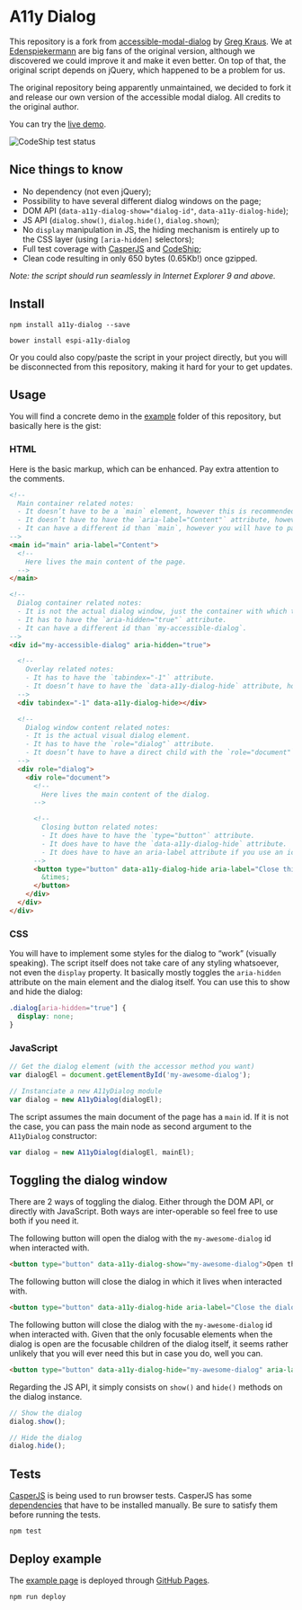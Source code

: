 # A11y Dialog

This repository is a fork from [accessible-modal-dialog](https://github.com/gdkraus/a11y-dialog) by [Greg Kraus](https://github.com/gdkraus). We at [Edenspiekermann](http://edenspiekermann.com) are big fans of the original version, although we discovered we could improve it and make it even better. On top of that, the original script depends on jQuery, which happened to be a problem for us.

The original repository being apparently unmaintained, we decided to fork it and release our own version of the accessible modal dialog. All credits to the original author.

You can try the [live demo](http://edenspiekermann.github.io/a11y-dialog/).

![CodeShip test status](https://codeship.com/projects/7dd06120-b6f8-0133-792c-265d84c132f8/status?branch=master)

## Nice things to know

- No dependency (not even jQuery);
- Possibility to have several different dialog windows on the page;
- DOM API (`data-a11y-dialog-show="dialog-id"`, `data-a11y-dialog-hide`);
- JS API (`dialog.show()`, `dialog.hide()`, `dialog.shown`);
- No `display` manipulation in JS, the hiding mechanism is entirely up to the CSS layer (using `[aria-hidden]` selectors);
- Full test coverage with [CasperJS](http://casperjs.org) and [CodeShip](https://codeship.com);
- Clean code resulting in only 650 bytes (0.65Kb!) once gzipped.

*Note: the script should run seamlessly in Internet Explorer 9 and above.*

## Install

```
npm install a11y-dialog --save
```

```
bower install espi-a11y-dialog
```

Or you could also copy/paste the script in your project directly, but you will be disconnected from this repository, making it hard for your to get updates.

## Usage

You will find a concrete demo in the [example](https://github.com/edenspiekermann/a11y-dialog/tree/master/example) folder of this repository, but basically here is the gist:

### HTML

Here is the basic markup, which can be enhanced. Pay extra attention to the comments.

```html
<!--
  Main container related notes:
  - It doesn’t have to be a `main` element, however this is recommended.
  - It doesn’t have to have the `aria-label="Content"` attribute, however this is recommended.
  - It can have a different id than `main`, however you will have to pass it as a second argument to the A11yDialog instance. See further down.
-->
<main id="main" aria-label="Content">
  <!--
    Here lives the main content of the page.
  -->
</main>

<!--
  Dialog container related notes:
  - It is not the actual dialog window, just the container with which the script interacts.
  - It has to have the `aria-hidden="true"` attribute.
  - It can have a different id than `my-accessible-dialog`.
-->
<div id="my-accessible-dialog" aria-hidden="true">

  <!--
    Overlay related notes:
    - It has to have the `tabindex="-1"` attribute.
    - It doesn’t have to have the `data-a11y-dialog-hide` attribute, however this is recommended. It hides the dialog when clicking outside of it.
  -->
  <div tabindex="-1" data-a11y-dialog-hide></div>

  <!--
    Dialog window content related notes:
    - It is the actual visual dialog element.
    - It has to have the `role="dialog"` attribute.
    - It doesn’t have to have a direct child with the `role="document"`, however this is recommended.
  -->
  <div role="dialog">
    <div role="document">
      <!-- 
        Here lives the main content of the dialog.
      -->

      <!--
        Closing button related notes:
        - It does have to have the `type="button"` attribute.
        - It does have to have the `data-a11y-dialog-hide` attribute.
        - It does have to have an aria-label attribute if you use an icon as content.
      -->
      <button type="button" data-a11y-dialog-hide aria-label="Close this dialog window">
        &times;
      </button>
    </div>
  </div>
</div>
```

### CSS

You will have to implement some styles for the dialog to “work” (visually speaking). The script itself does not take care of any styling whatsoever, not even the `display` property. It basically mostly toggles the `aria-hidden` attribute on the main element and the dialog itself. You can use this to show and hide the dialog:

```css
.dialog[aria-hidden="true"] {
  display: none;
}
```

### JavaScript

```javascript
// Get the dialog element (with the accessor method you want)
var dialogEl = document.getElementById('my-awesome-dialog');

// Instanciate a new A11yDialog module
var dialog = new A11yDialog(dialogEl);
```

The script assumes the main document of the page has a `main` id. If it is not the case, you can pass the main node as second argument to the `A11yDialog` constructor:

```javascript
var dialog = new A11yDialog(dialogEl, mainEl);
```

## Toggling the dialog window

There are 2 ways of toggling the dialog. Either through the DOM API, or directly with JavaScript. Both ways are inter-operable so feel free to use both if you need it.

The following button will open the dialog with the `my-awesome-dialog` id when interacted with.

```html
<button type="button" data-a11y-dialog-show="my-awesome-dialog">Open the dialog</button>
```

The following button will close the dialog in which it lives when interacted with.

```html
<button type="button" data-a11y-dialog-hide aria-label="Close the dialog">&times;</button>
```

The following button will close the dialog with the `my-awesome-dialog` id when interacted with. Given that the only focusable elements when the dialog is open are the focusable children of the dialog itself, it seems rather unlikely that you will ever need this but in case you do, well you can.

```html
<button type="button" data-a11y-dialog-hide="my-awesome-dialog" aria-label="Close the dialog">&times;</button>
```

Regarding the JS API, it simply consists on `show()` and `hide()` methods on the dialog instance.

```javascript
// Show the dialog
dialog.show();

// Hide the dialog
dialog.hide();
```

## Tests

[CasperJS](http://casperjs.org) is being used to run browser tests. CasperJS has some [dependencies](http://docs.casperjs.org/en/latest/installation.html#prerequisites) that have to be installed manually. Be sure to satisfy them before running the tests.

```
npm test
```

## Deploy example

The [example page](http://edenspiekermann.github.io/a11y-dialog/) is deployed through [GitHub Pages](https://pages.github.com/). 

```
npm run deploy
```
